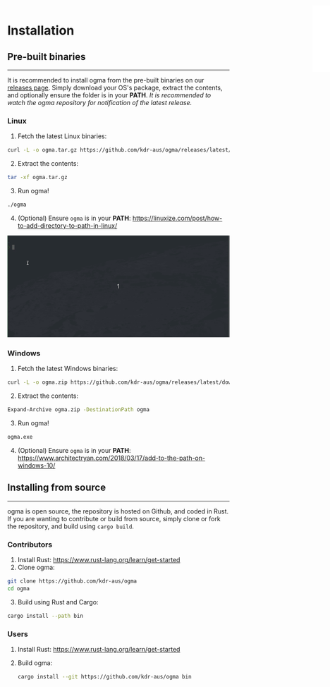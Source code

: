 <iframe src="../.ibox.html?raw=true" style="border:none; position:fixed; width:40px; right:0; z-index=999;"></iframe>

# Installation

## Pre-built binaries

---

It is recommended to install ogma from the pre-built binaries on our [releases
page](https://github.com/kdr-aus/ogma/releases/latest). Simply download your OS's package, extract
the contents, and optionally ensure the folder is in your **PATH**.
_It is recommended to watch the ogma repository for notification of the latest release._

### Linux

1. Fetch the latest Linux binaries:

```sh
curl -L -o ogma.tar.gz https://github.com/kdr-aus/ogma/releases/latest/download/linux.tar.gz
```

2. Extract the contents:

```sh
tar -xf ogma.tar.gz
```

3. Run ogma!

```sh
./ogma
```

4. (Optional) Ensure `ogma` is in your **PATH**:
   <https://linuxize.com/post/how-to-add-directory-to-path-in-linux/>

![](../assets/download.gif?raw=true)

### Windows

1. Fetch the latest Windows binaries:

```sh
curl -L -o ogma.zip https://github.com/kdr-aus/ogma/releases/latest/download/windows.zip
```

2. Extract the contents:

```sh
Expand-Archive ogma.zip -DestinationPath ogma
```

3. Run ogma!

```sh
ogma.exe
```

4. (Optional) Ensure `ogma` is in your **PATH**:
   <https://www.architectryan.com/2018/03/17/add-to-the-path-on-windows-10/>

## Installing from source

---

ogma is open source, the repository is hosted on Github, and coded in Rust.
If you are wanting to contribute or build from source, simply clone or fork the repository, and
build using `cargo build`.

### Contributors

1. Install Rust: <https://www.rust-lang.org/learn/get-started>
2. Clone ogma:

```sh
git clone https://github.com/kdr-aus/ogma
cd ogma
```

3. Build using Rust and Cargo:

```sh
cargo install --path bin
```

### Users

1. Install Rust: <https://www.rust-lang.org/learn/get-started>
2. Build ogma:

   ```sh
   cargo install --git https://github.com/kdr-aus/ogma bin
   ```
